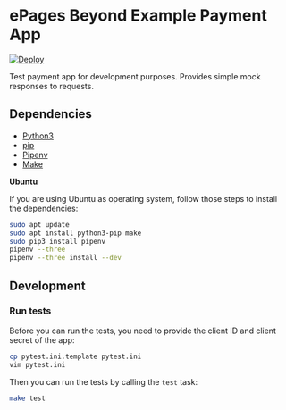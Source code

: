 # ePages Beyond Example Payment App

[![Deploy](https://www.herokucdn.com/deploy/button.svg)](https://heroku.com/deploy?template=https://github.com/ooz/epages-beyond-payment-app/tree/master)

Test payment app for development purposes. Provides simple mock responses to requests.

## Dependencies

- [Python3](https://www.python.org/downloads/)
- [pip](https://pypi.org/project/pip/)
- [Pipenv](https://pipenv.pypa.io/en/latest/)
- [Make](https://en.wikipedia.org/wiki/Make_(software))

**Ubuntu**

If you are using Ubuntu as operating system, follow those steps to install the dependencies:

```bash
sudo apt update
sudo apt install python3-pip make
sudo pip3 install pipenv
pipenv --three
pipenv --three install --dev
```

## Development

### Run tests

Before you can run the tests, you need to provide the client ID and client secret of the app:

```bash
cp pytest.ini.template pytest.ini
vim pytest.ini
```

Then you can run the tests by calling the `test` task:

```bash
make test
```

